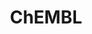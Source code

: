 ---
bigquery: https://console.cloud.google.com/bigquery?p=patents-public-data&d=ebi_chembl&page=dataset
citation: '"The ChEMBL database in 2017." Anna Gaulton, Anne Hersey, Michał Nowotka,
  A Patrícia Bento, Jon Chambers, David Mendez, Prudence Mutowo, Francis Atkinson,
  Louisa J Bellis, Elena Cibrián-Uhalte, Mark Davies, Nathan Dedman, Anneli Karlsson,
  María Paula Magariños, John P Overington, George Papadatos, Ines Smit, Andrew R
  Leach Nucleic acids Research (2017) 45 (Database Issue), D945-D954'
contributors: European Bioinformatics Institute
cost: None
description: ChEMBL Data is a manually curated database of small molecules used in
  drug discovery, including information about existing patented drugs.
documentation: 'schema: https://www.ebi.ac.uk/chembl/db_schema


  '
last_edit: 04/07/2022, 07:59:56
location: https://console.cloud.google.com/marketplace/product/google_patents_public_datasets/chembl
maintained_by: EMBL-EBI, an outstation of European Molecular Biology Laboratory
related_publications: '

  ChEMBL: towards direct deposition of bioassay data.


  Mendez D, Gaulton A, Bento AP, Chambers J, De Veij M, Félix E, Magariños MP, Mosquera
  JF, Mutowo P, Nowotka M, Gordillo-Marañón M, Hunter F, Junco L, Mugumbate G, Rodriguez-Lopez
  M, Atkinson F, Bosc N, Radoux CJ, Segura-Cabrera A, Hersey A, Leach AR.


  — Nucleic Acids Res. 2019; 47(D1):D930-D940. doi: 10.1093/nar/gky1075

  '
schema_fields:
- helm_notation
- level1_description
- ingredient
- data_validity_comment
- aidx
- enzyme_tid
- protein_class_synonym
- volume
- annotation
- cell_id
- stem
- curated_by
- ref_type
- efo_term
- hbd_lipinski
- prediction_method
- standard_upper_value
- standard_flag
- who_extra
- oc_id
- first_in_class
- level4
- clo_id
- cell_source_tax_id
- first_page
- targcomp_id
- efo_id
- active_molregno
- withdrawn_year
- level2
- level4_description
- as_id
- bto_id
- parameter_value
- usan_stem_id
- cellosaurus_id
- published_relation
- parent_molregno
- parent_go_id
- bao_format
- availability_type
- ddd_admr
- text_value
- molfile
- disease_efficacy
- patent_use_code
- relationship_desc
- normal_range_min
- formulation_id
- domain_description
- activity_comment
- hrac_class_id
- go_id
- upper_value
- assay_subcellular_fraction
- acd_most_apka
- withdrawn_country
- chebi_par_id
- warning_type
- qudt_units
- uberon_id
- mol_irac_id
- year
- caloha_id
- type
- l4
- published_value
- cx_logp
- chembl_id
- doc_id
- max_phase_for_ind
- polymer_flag
- aromatic_rings
- irac_class_id
- molecular_species
- inorganic_flag
- l7
- mesh_id
- mechanism_comment
- value
- level3
- actsm_id
- rgid
- publication_number
- protein_class_desc
- bei
- hbd
- parenteral
- bao_endpoint
- cidx
- mc_target_name
- ref_url
- record_id
- company
- withdrawn_class
- sei
- tid
- cl_lincs_id
- comp_go_id
- drug_substance_flag
- standard_inchi
- ridx
- bao_id
- target_type
- relationship
- syn_type
- pubmed_id
- assay_strain
- warning_class
- units
- curation_comment
- path
- source
- hrac_code
- level5
- doi
- normal_range_max
- parent_type
- dosage_form
- usan_stem
- mc_target_accession
- last_active
- component_synonym
- relationship_type
- site_id
- standard_text_value
- ddd_value
- pchembl_value
- ddd_comment
- num_lipinski_ro5_violations
- binding_site_comment
- src_compound_id
- major_class
- frac_code
- pref_name
- stem_class
- parent_id
- canonical_smiles
- hba
- alogp
- db_version
- mc_tax_id
- homologue
- delist_flag
- l6
- ad_type
- trade_name
- source_domain_id
- direct_interaction
- authors
- mecref_id
- assay_id
- confidence_score
- src_assay_id
- synonyms
- action_type
- structure_type
- acd_logd
- set_name
- parameter_type
- assay_desc
- warnref_id
- previous_company
- result_flag
- atc_code
- oral
- end_position
- assay_test_type
- met_conversion
- class_level
- variant_id
- withdrawn_reason
- relation
- target_mapping
- smid
- ref_id
- log_id
- isoform
- patent_no
- idx
- site_name
- mec_id
- indref_id
- black_box_warning
- class_type
- le
- domain_id
- hba_lipinski
- applicant_full_name
- uo_units
- organism
- warning_id
- smarts
- acd_logp
- target_desc
- protein_class_id
- component_id
- active_ingredient
- compd_id
- usan_stem_definition
- mechanism_of_action
- sitecomp_id
- tissue_id
- alert_name
- co_stem_id
- level3_description
- frac_class_id
- title
- met_id
- src_description
- drug_record_id
- route
- ddd_units
- domain_type
- molecule_type
- mesh_heading
- site_residues
- name
- src_id
- standard_relation
- creation_date
- targrel_id
- label
- cx_most_apka
- activity_count
- ass_cls_map_id
- updated_by
- enzyme_name
- l3
- metabolite_record_id
- updated_on
- mc_target_type
- version
- qed_weighted
- job_id
- standard_type
- dosed_ingredient
- patent_expire_date
- toid
- tid_fixed
- lle
- related_tid
- alert_id
- std_act_id
- rtb
- cx_most_bpka
- db_source
- downgraded
- level2_description
- pathway_id
- assay_category
- selectivity_comment
- metref_id
- product_id
- mol_hrac_id
- ap_id
- cx_logd
- warning_year
- assay_organism
- psa
- mol_atc_id
- l2
- orig_description
- sequence
- num_alerts
- domain_name
- mw_monoisotopic
- status
- doc_type
- issue
- mc_organism
- mutation
- published_type
- num_ro5_violations
- assay_source
- cell_source_tissue
- acd_most_bpka
- abstract
- full_molformula
- accession
- irac_code
- topical
- compound_key
- src_short_name
- assay_class_id
- strength
- research_stem
- comments
- full_mwt
- approval_date
- description
- warning_country
- activity_id
- protclasssyn_id
- start_position
- chirality
- assay_cell_type
- sequence_md5sum
- predbind_id
- level1
- l1
- priority
- component_type
- entity_type
- country
- comp_class_id
- molsyn_id
- indication_class
- compsyn_id
- l8
- who_name
- standard_units
- compound_name
- assay_tissue
- res_stem_id
- assay_type
- cell_source_organism
- patent_id
- nda_type
- molecular_mechanism
- short_name
- subgroup
- withdrawn_flag
- entity_id
- mw_freebase
- ro3_pass
- assay_tax_id
- assay_param_id
- published_units
- cell_ontology_id
- natural_product
- alert_set_id
- drug_product_flag
- met_comment
- standard_value
- usan_year
- max_phase
- standard_inchi_key
- innovator_company
- cpd_str_alert_id
- biocomp_id
- definition
- stat
- molregno
- therapeutic_flag
- drugind_id
- usan_substem
- cell_description
- cell_name
- pathway_key
- prod_pat_id
- aspect
- heavy_atoms
- submission_date
- warning_description
- substrate_record_id
- tax_id
- prodrug
- mol_frac_id
- first_approval
- last_page
- l5
- journal
- potential_duplicate
- confidence
- species_group_flag
- tbl
- ddd_id
shortname: chembl
tags:
- biotechnology
- health
- chemical
- bioinformatics
- medical
terms_of_use: CC BY-SA 3.0
title: ChEMBL
uuid: e232a192-965c-4ec9-904c-155b6dfe56c5
---